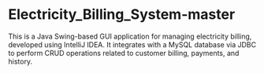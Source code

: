 # Electricity_Billing_System-master
This is a Java Swing-based GUI application for managing electricity billing, developed using IntelliJ IDEA. It integrates with a MySQL database via JDBC to perform CRUD operations related to customer billing, payments, and history. 
